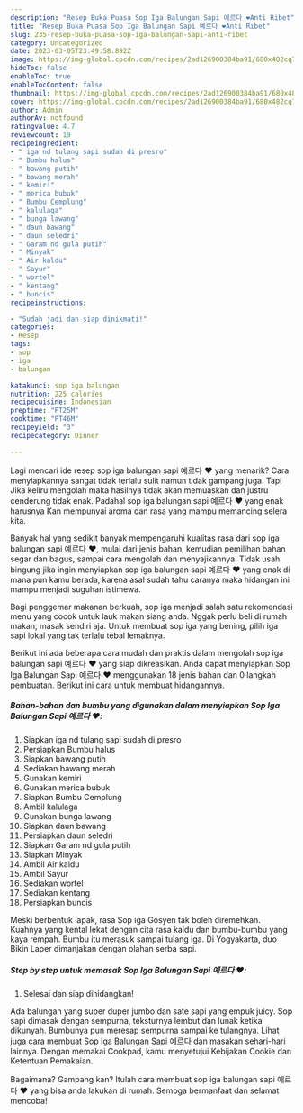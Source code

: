 ```yaml
---
description: "Resep Buka Puasa Sop Iga Balungan Sapi 예르다 ❤Anti Ribet"
title: "Resep Buka Puasa Sop Iga Balungan Sapi 예르다 ❤Anti Ribet"
slug: 235-resep-buka-puasa-sop-iga-balungan-sapi-anti-ribet
category: Uncategorized
date: 2023-03-05T23:49:58.892Z
image: https://img-global.cpcdn.com/recipes/2ad126900384ba91/680x482cq70/sop-iga-balungan-sapi-예르다-foto-resep-utama.jpg
hideToc: false
enableToc: true
enableTocContent: false
thumbnail: https://img-global.cpcdn.com/recipes/2ad126900384ba91/680x482cq70/sop-iga-balungan-sapi-예르다-foto-resep-utama.jpg
cover: https://img-global.cpcdn.com/recipes/2ad126900384ba91/680x482cq70/sop-iga-balungan-sapi-예르다-foto-resep-utama.jpg
author: Admin
authorAv: notfound
ratingvalue: 4.7
reviewcount: 19
recipeingredient:
- " iga nd tulang sapi sudah di presro"
- " Bumbu halus"
- " bawang putih"
- " bawang merah"
- " kemiri"
- " merica bubuk"
- " Bumbu Cemplung"
- " kalulaga"
- " bunga lawang"
- " daun bawang"
- " daun seledri"
- " Garam nd gula putih"
- " Minyak"
- " Air kaldu"
- " Sayur"
- " wortel"
- " kentang"
- " buncis"
recipeinstructions:

- "Sudah jadi dan siap dinikmati!"
categories:
- Resep
tags:
- sop
- iga
- balungan

katakunci: sop iga balungan 
nutrition: 225 calories
recipecuisine: Indonesian
preptime: "PT25M"
cooktime: "PT46M"
recipeyield: "3"
recipecategory: Dinner

---
```



Lagi mencari ide resep sop iga balungan sapi 예르다 ❤ yang menarik? Cara menyiapkannya sangat tidak terlalu sulit namun tidak gampang juga. Tapi Jika keliru mengolah maka hasilnya tidak akan memuaskan dan justru cenderung tidak enak. Padahal sop iga balungan sapi 예르다 ❤ yang enak harusnya Kan mempunyai aroma dan rasa yang mampu memancing selera kita.


Banyak hal yang sedikit banyak mempengaruhi kualitas rasa dari sop iga balungan sapi 예르다 ❤, mulai dari jenis bahan, kemudian pemilihan bahan segar dan bagus, sampai cara mengolah dan menyajikannya. Tidak usah bingung jika ingin menyiapkan sop iga balungan sapi 예르다 ❤ yang enak di mana pun kamu berada, karena asal sudah tahu caranya maka hidangan ini mampu menjadi suguhan istimewa.

Bagi penggemar makanan berkuah, sop iga menjadi salah satu rekomendasi menu yang cocok untuk lauk makan siang anda. Nggak perlu beli di rumah makan, masak sendiri aja. Untuk membuat sop iga yang bening, pilih iga sapi lokal yang tak terlalu tebal lemaknya.


Berikut ini ada beberapa cara mudah dan praktis dalam mengolah sop iga balungan sapi 예르다 ❤ yang siap dikreasikan. Anda dapat menyiapkan Sop Iga Balungan Sapi 예르다 ❤ menggunakan 18 jenis bahan dan 0 langkah pembuatan. Berikut ini cara untuk membuat hidangannya.

<!--inarticleads1-->

##### Bahan-bahan dan bumbu yang digunakan dalam menyiapkan Sop Iga Balungan Sapi 예르다 ❤:

1. Siapkan  iga nd tulang sapi sudah di presro
1. Persiapkan  Bumbu halus
1. Siapkan  bawang putih
1. Sediakan  bawang merah
1. Gunakan  kemiri
1. Gunakan  merica bubuk
1. Siapkan  Bumbu Cemplung
1. Ambil  kalulaga
1. Gunakan  bunga lawang
1. Siapkan  daun bawang
1. Persiapkan  daun seledri
1. Siapkan  Garam nd gula putih
1. Siapkan  Minyak
1. Ambil  Air kaldu
1. Ambil  Sayur
1. Sediakan  wortel
1. Sediakan  kentang
1. Persiapkan  buncis


Meski berbentuk lapak, rasa Sop iga Gosyen tak boleh diremehkan. Kuahnya yang kental lekat dengan cita rasa kaldu dan bumbu-bumbu yang kaya rempah. Bumbu itu merasuk sampai tulang iga. Di Yogyakarta, duo Bikin Laper dimanjakan dengan olahan serba sapi. 

<!--inarticleads2-->

##### Step by step untuk memasak Sop Iga Balungan Sapi 예르다 ❤:


1. Selesai dan siap dihidangkan!

Ada balungan yang super duper jumbo dan sate sapi yang empuk juicy. Sop sapi dimasak dengan sempurna, teksturnya lembut dan lunak ketika dikunyah. Bumbunya pun meresap sempurna sampai ke tulangnya. Lihat juga cara membuat Sop Iga Balungan Sapi 예르다 dan masakan sehari-hari lainnya. Dengan memakai Cookpad, kamu menyetujui Kebijakan Cookie dan Ketentuan Pemakaian. 

Bagaimana? Gampang kan? Itulah cara membuat sop iga balungan sapi 예르다 ❤ yang bisa anda lakukan di rumah. Semoga bermanfaat dan selamat mencoba!
